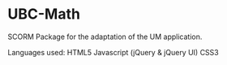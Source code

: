 UBC-Math
========

SCORM Package for the adaptation of the UM application.

Languages used:
HTML5
Javascript (jQuery & jQuery UI)
CSS3